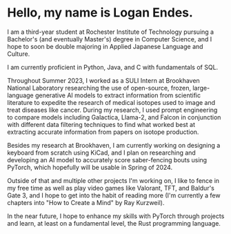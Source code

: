 # Hello, my name is Logan Endes.

I am a third-year student at Rochester Institute of Technology pursuing a Bachelor's (and eventually Master's) degree in Computer Science, and I hope to soon be double majoring in Applied Japanese Language and Culture.

I am currently proficient in Python, Java, and C with fundamentals of SQL.

Throughout Summer 2023, I worked as a SULI Intern at Brookhaven National Laboratory researching the use of open-source, frozen, large-language generative AI models to extract information from scientific literature to expedite the research of medical isotopes used to image and treat diseases like cancer. During my research, I used prompt engineering to compare models including Galactica, Llama-2, and Falcon in conjunction with different data filtering techniques to find what worked best at extracting accurate information from papers on isotope production.

Besides my research at Brookhaven, I am currently working on designing a keyboard from scratch using KiCad, and I plan on researching and developing an AI model to accurately score saber-fencing bouts using PyTorch, which hopefully will be usable in Spring of 2024.

Outside of that and multiple other projects I'm working on, I like to fence in my free time as well as play video games like Valorant, TFT, and Baldur's Gate 3, and I hope to get into the habit of reading more (I'm currently a few chapters into "How to Create a Mind" by Ray Kurzweil).  

In the near future, I hope to enhance my skills with PyTorch through projects and learn, at least on a fundamental level, the Rust programming language. 
